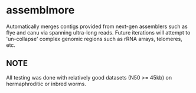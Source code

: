 # assemblmore
Automatically merges contigs provided from next-gen assemblers such as flye and canu via spanning ultra-long reads.
Future iterations will attempt to 'un-collapse' complex genomic regions such as rRNA arrays, telomeres, etc.

## NOTE
All testing was done with relatively good datasets (N50 >= 45kb) on hermaphroditic or inbred worms. 

